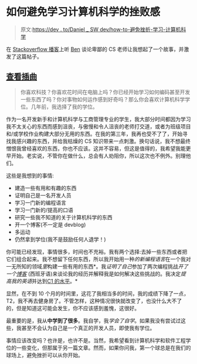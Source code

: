 # 如何避免学习计算机科学的挫败感

> 原文:[https://dev . to/Daniel _ SW dev/how-to-避免挫折-学习-计算机科学](https://dev.to/daniel_swdev/how-to-avoid-frustration-studying-computer-science)

在 [Stackoverflow 播客](https://dev.to/stackpodcast/podcast-107-were-just-trying-to-be-nonterrible)上听 [Ben](https://dev.to/ben) 谈论卑鄙的 CS 老师让我想起了一个故事，并激发了这篇帖子。

## [](#view-episode)[查看插曲](https://dev.to/stackpodcast/podcast-107-were-just-trying-to-be-nonterrible)

> 你喜欢科技？你喜欢花时间在电脑上吗？你已经开始学习如何编码甚至开发一些东西了吗？你对事物如何运作感到好奇吗？那么你会喜欢计算机科学学位。几年前，我选择了我的学位。

作为一名开发新手和计算机科学与工商管理专业的学生，我大部分时间都因为学习我不太关心的东西而感到沮丧，与傲慢和令人沮丧的老师打交道，或者为班级项目和/或学校作业构建大部分无用的东西。在我的第三年，我再也受不了了，开始寻找我感兴趣的东西，并给我枯燥的 CS 知识带来一点刺激。换句话说，我不想最终憎恨我曾经喜欢的东西，你也不应该。这并不容易，但这是值得的，我希望我能更早开始。老实说，不管你在做什么，总会有人劝阻你，所以这次也不例外。别理他们。

这些是我想到的事情:

*   建造一些有用和有趣的东西
*   证明自己是一名开发人员
*   学习一门新的编程语言
*   学习一门新的/提高的口语
*   研究一些我不知道的关于计算机科学的东西
*   开一个博客(不一定是 devblog)
*   多运动
*   仍然拿到学位(我不是鼓励任何人退学！)

你可能已经发现，事情很多，时间也不充裕。我有两个选择:去掉一些东西或者把它们组合起来。我不想留下任何东西，所以我开始用一种*的新编程语言*在一个我对一无所知的领域*里*构建一些有用的东西*。我*证明了自己*参加了两次编程挑战*开了一个[博客](http://www.fahrenheitfreiheit.wordpress.com)* (西班牙语)来谈论我的经历并解释我是如何解决这些挑战的。我决定*提高我的英语*并达到[C1 的水平](http://www.examenglish.com/CEFR/cefr.php)。*

显然，在不到 10 个月的时间里，这花了我相当多的时间，我的成绩下降了一点，T2，我不再去健身房了。不管怎样，这种情况很快就改变了，也没什么大不了的，但是知道这可能会发生，你不应该感到羞愧，这很好。

最重要的是，我从**中学到了很多**。我自学，我*学会了自学*。如果我没有尝试过这些，我甚至不会认为自己是一个真正的开发人员，即使我有学位。

事情应该改变吗？也许是，也许不是。当然，我希望看到计算机科学和软件工程学位的一些变化，但那属于另一篇文章。然而，如果你问我，第一个球总是在我们的球场上，避免挫折可以从你开始。
